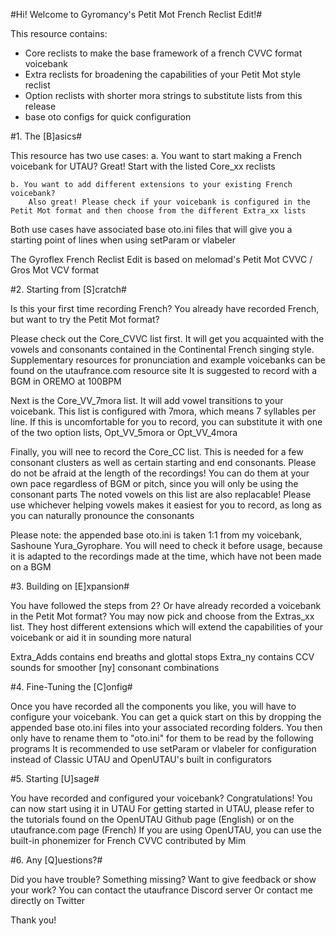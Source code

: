 #Hi! Welcome to Gyromancy's Petit Mot French Reclist Edit!#

This resource contains:
- Core reclists to make the base framework of a french CVVC format voicebank
- Extra reclists for broadening the capabilities of your Petit Mot style reclist
- Option reclists with shorter mora strings to substitute lists from this release
- base oto configs for quick configuration

#1. The [B]asics#

This resource has two use cases:
    a. You want to start making a French voicebank for UTAU?
        Great! Start with the listed Core_xx reclists

    b. You want to add different extensions to your existing French voicebank?
        Also great! Please check if your voicebank is configured in the Petit Mot format and then choose from the different Extra_xx lists

Both use cases have associated base oto.ini files that will give you a starting point of lines when using setParam or vlabeler

The Gyroflex French Reclist Edit is based on melomad's Petit Mot CVVC / Gros Mot VCV format

#2. Starting from [S]cratch#

Is this your first time recording French? You already have recorded French, but want to try the Petit Mot format?

Please check out the Core_CVVC list first. It will get you acquainted with the vowels and consonants contained in the Continental French singing style. Supplementary resources for pronunciation and example voicebanks can be found on the utaufrance.com resource site
It is suggested to record with a BGM in OREMO at 100BPM

Next is the Core_VV_7mora list. It will add vowel transitions to your voicebank. This list is configured with 7mora, which means 7 syllables per line. If this is uncomfortable for you to record, you can substitute it with one of the two option lists, Opt_VV_5mora or Opt_VV_4mora

Finally, you will nee to record the Core_CC list. This is needed for a few consonant clusters as well as certain starting and end consonants. Please do not be afraid at the length of the recordings! You can do them at your own pace regardless of BGM or pitch, since you will only be using the consonant parts
The noted vowels on this list are also replacable! Please use whichever helping vowels makes it easiest for you to record, as long as you can naturally pronounce the consonants

Please note: the appended base oto.ini is taken 1:1 from my voicebank, Sashoune Yura_Gyrophare. You will need to check it before usage, because it is adapted to the recordings made at the time, which have not been made on a BGM

#3. Building on [E]xpansion#

You have followed the steps from 2? Or have already recorded a voicebank in the Petit Mot format?
You may now pick and choose from the Extras_xx list. They host different extensions which will extend the capabilities of your voicebank or aid it in sounding more natural

Extra_Adds contains end breaths and glottal stops
Extra_ny contains CCV sounds for smoother [ny] consonant combinations

#4. Fine-Tuning the [C]onfig#

Once you have recorded all the components you like, you will have to configure your voicebank. You can get a quick start on this by dropping the appended base oto.ini files into your associated recording folders. You then only have to rename them to "oto.ini" for them to be read by the following programs
It is recommended to use setParam or vlabeler for configuration instead of Classic UTAU and OpenUTAU's built in configurators

#5.  Starting [U]sage#

You have recorded and configured your voicebank? Congratulations! You can now start using it in UTAU
For getting started in UTAU, please refer to the tutorials found on the OpenUTAU Github page (English) or on the utaufrance.com page (French)
If you are using OpenUTAU, you can use the built-in phonemizer for French CVVC contributed by Mim

#6. Any [Q]uestions?#

Did you have trouble? Something missing? Want to give feedback or show your work?
You can contact the utaufrance Discord server
Or contact me directly on Twitter

Thank you!